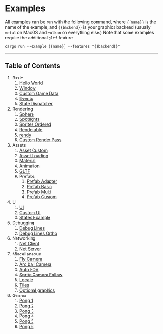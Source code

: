 # Examples

All examples can be run with the following command, where `{{name}}` is the name of the example, and `{{backend}}` is your graphics backend (usually `metal` on MacOS and `vulkan` on everything else.) Note that some examples require the additional `gltf` feature.

```
cargo run --example {{name}} --features "{{backend}}"
```

---

## Table of Contents

1. Basic
   1. [Hello World](hello_world)
   2. [Window](window)
   3. [Custom Game Data](custom_game_data)
   4. [Events](events)
   5. [State Dispatcher](state_dispatcher)
2. Rendering
   1. [Sphere](sphere)
   2. [Spotlights](spotlights)
   3. [Sprites Ordered](sprites_ordered)
   4. [Renderable](renderable)
   5. [rendy](rendy)
   5. [Custom Render Pass](custom_render_pass)
3. Assets
   1. [Asset Custom](asset_custom)
   2. [Asset Loading](asset_loading)
   3. [Material](material)
   4. [Animation](animation)
   5. [GLTF](gltf)
   6. Prefabs
      1. [Prefab Adapter](prefab_adapter)
      2. [Prefab Basic](prefab_basic)
      3. [Prefab Multi](prefab_multi)
      4. [Prefab Custom](prefab_custom)
4. UI
   1. [UI](ui)
   2. [Custom UI](custom_ui)
   3. [States Example](states_ui)
5.  Debugging
    1.  [Debug Lines](debug_lines)
    2.  [Debug Lines Ortho](debug_lines_ortho)
6.  Networking
    1.  [Net Client](net_client)
    2.  [Net Server](net_server)
7. Miscellaneous
   1. [Fly Camera](fly_camera)
   2. [Arc ball Camera](arc_ball_camera)
   3. [Auto FOV](auto_fov)
   4. [Sprite Camera Follow](sprite_camera_follow)
   5. [Locale](locale)
   6. [Tiles](tiles)
   7. [Optional graphics](optional_graphics)
8. Games
   1. [Pong 1](pong_tutorial_01)
   2. [Pong 2](pong_tutorial_02)
   3. [Pong 3](pong_tutorial_03)
   4. [Pong 4](pong_tutorial_04)
   5. [Pong 5](pong_tutorial_05)
   6. [Pong 6](pong_tutorial_06)
